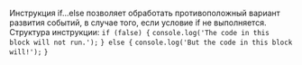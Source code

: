 Инструкция if...else позволяет обработать противоположный вариант развития событий, в случае того, если условие if не выполняется.
Структура инструкции:
`if (false) {`
  `console.log('The code in this block will not run.');`
`} else {`
  `console.log('But the code in this block will!');`
`}`

